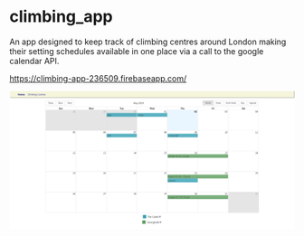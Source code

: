 # climbing_app

An app designed to keep track of climbing centres around London making their setting schedules available in one place via a call to the google calendar API.

https://climbing-app-236509.firebaseapp.com/

![alt text](climbing_app.png)